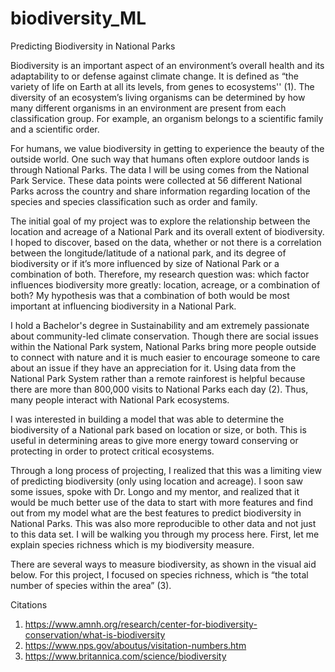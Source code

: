 # biodiversity_ML
Predicting Biodiversity in National Parks

Biodiversity is an important aspect of an environment’s overall health and its adaptability to or defense against climate change. It is defined as “the variety of life on Earth at all its levels, from genes to ecosystems'' (1). The diversity of an ecosystem’s living organisms can be determined by how many different organisms in an environment are present from each classification group. For example, an organism belongs to a scientific family and a scientific order.

For humans, we value biodiversity in getting to experience the beauty of the outside world. One such way that humans often explore outdoor lands is through National Parks. The data I will be using comes from the National Park Service. These data points were collected at 56 different National Parks across the country and share information regarding location of the species and species classification such as order and family.

The initial goal of my project was to explore the relationship between the location and acreage of a National Park and its overall extent of biodiversity. I hoped to discover, based on the data, whether or not there is a correlation between the longitude/latitude of a national park, and its degree of biodiversity or if it’s more influenced by size of National Park or a combination of both. Therefore, my research question was: which factor influences biodiversity more greatly: location, acreage, or a combination of both? My hypothesis was that a combination of both would be most important at influencing biodiversity in a National Park.

I hold a Bachelor's degree in Sustainability and am extremely passionate about community-led climate conservation. Though there are social issues within the National Park system, National Parks bring more people outside to connect with nature and it is much easier to encourage someone to care about an issue if they have an appreciation for it. Using data from the National Park System rather than a remote rainforest is helpful because there are more than 800,000 visits to National Parks each day (2). Thus, many people interact with National Park ecosystems.

I was interested in building a model that was able to determine the biodiversity of a National park based on location or size, or both. This is useful in determining areas to give more energy toward conserving or protecting in order to protect critical ecosystems.

Through a long process of projecting, I realized that this was a limiting view of predicting biodiversity (only using location and acreage). I soon saw some issues, spoke with Dr. Longo and my mentor, and realized that it would be much better use of the data to start with more features and find out from my model what are the best features to predict biodiversity in National Parks. This was also more reproducible to other data and not just to this data set. I will be walking you through my process here. First, let me explain species richness which is my biodiversity measure.

There are several ways to measure biodiversity, as shown in the visual aid below. For this project, I focused on species richness, which is “the total number of species within the area” (3).

Citations

1. https://www.amnh.org/research/center-for-biodiversity-conservation/what-is-biodiversity
2. https://www.nps.gov/aboutus/visitation-numbers.htm
3. https://www.britannica.com/science/biodiversity
